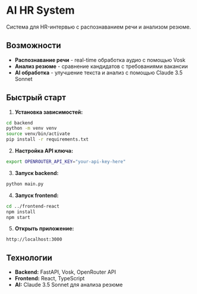 # AI HR System

Система для HR-интервью с распознаванием речи и анализом резюме.

## Возможности

-  **Распознавание речи** - real-time обработка аудио с помощью Vosk
-  **Анализ резюме** - сравнение кандидатов с требованиями вакансии
-  **AI обработка** - улучшение текста и анализ с помощью Claude 3.5 Sonnet

## Быстрый старт

1. **Установка зависимостей:**
```bash
cd backend
python -m venv venv
source venv/bin/activate
pip install -r requirements.txt
```

2. **Настройка API ключа:**
```bash
export OPENROUTER_API_KEY="your-api-key-here"
```

3. **Запуск backend:**
```bash
python main.py
```

4. **Запуск frontend:**
```bash
cd ../frontend-react
npm install
npm start
```

5. **Открыть приложение:**
```
http://localhost:3000
```

## Технологии

- **Backend:** FastAPI, Vosk, OpenRouter API
- **Frontend:** React, TypeScript
- **AI:** Claude 3.5 Sonnet для анализа резюме
